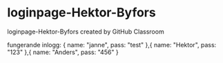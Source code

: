# loginpage-Hektor-Byfors
loginpage-Hektor-Byfors created by GitHub Classroom

fungerande inlogg:
    {
        name: "janne",
        pass: "test"
    },{
        name: "Hektor",
        pass: "123"
    },{
        name: "Anders",
        pass: "456"
    }
